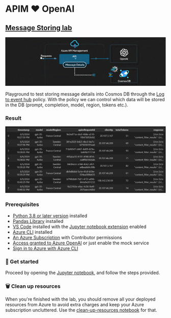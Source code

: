 # APIM ❤️ OpenAI

## [Message Storing lab](message-storing.ipynb)
[![flow](../../images/message-storing.gif)](message-storing.ipynb)

Playground to test storing message details into Cosmos DB through the [Log to event hub](https://learn.microsoft.com/en-us/azure/api-management/log-to-eventhub-policy) policy. With the policy we can control which data will be stored in the DB (prompt, completion, model, region, tokens etc.). 

### Result
![result](result.png)

### Prerequisites
- [Python 3.8 or later version](https://www.python.org/) installed
- [Pandas Library](https://pandas.pydata.org) installed
- [VS Code](https://code.visualstudio.com/) installed with the [Jupyter notebook extension](https://marketplace.visualstudio.com/items?itemName=ms-toolsai.jupyter) enabled
- [Azure CLI](https://learn.microsoft.com/en-us/cli/azure/install-azure-cli) installed
- [An Azure Subscription](https://azure.microsoft.com/en-us/free/) with Contributor permissions
- [Access granted to Azure OpenAI](https://aka.ms/oai/access) or just enable the mock service
- [Sign in to Azure with Azure CLI](https://learn.microsoft.com/en-us/cli/azure/authenticate-azure-cli-interactively)

### 🚀 Get started
Proceed by opening the [Jupyter notebook](message-storing.ipynb), and follow the steps provided.

### 🗑️ Clean up resources
When you're finished with the lab, you should remove all your deployed resources from Azure to avoid extra charges and keep your Azure subscription uncluttered.
Use the [clean-up-resources notebook](clean-up-resources.ipynb) for that.